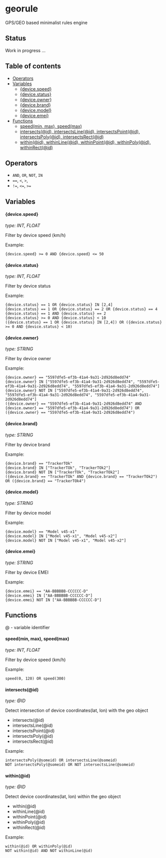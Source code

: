 # georule
GPS/GEO based minimalist rules engine

## Status
Work in progress ...

## Table of contents
- [Operators](#operators)
- [Variables](#variables)
    * [{device.speed}](#devicespeed)
    * [{device.status}](#devicestatus)
    * [{device.owner}](#deviceowner)
    * [{device.brand}](#devicebrand)
    * [{device.model}](#devicemodel)
    * [{device.emei}](#deviceemei)
- [Functions](#functions)
    * [speed(min, max), speed(max)](#speedmin-max-speedmax)
    * [intersects(@id), intersectsLine(@id), intersectsPoint(@id), intersectsPoly(@id), intersectsRect(@id)](#intersectsid)
    * [within(@id), withinLine(@id), withinPoint(@id), withinPoly(@id), withinRect(@id)](#withinid)

## Operators
- ```AND```, ```OR```, ```NOT```, ```IN```
- ```==```, ```<```, ```>```,
- ```!=```, ```<=```, ```>=``` 

## Variables
#### {device.speed} 
*type: INT, FLOAT*

Filter by device speed (km/h)

Example:
```gotemplate
{device.speed} >= 0 AND {device.speed} <= 50
```

#### {device.status}
*type: INT, FLOAT*

Filter by device status

Example:
```gotemplate
{device.status} == 1 OR {device.status} IN [2,4]
{device.status} == 1 OR {device.status} == 2 OR {device.status} == 4
{device.status} == 1 AND {device.status} == 2 
{device.status} >= 0 AND {device.status} < 10
({device.status} == 1 OR {device.status} IN [2,4]) OR ({device.status} >= 0 AND {device.status} < 10)
```

#### {device.owner}
*type: STRING*

Filter by device owner

Example:
```gotemplate
{device.owner} == "5597dfe5-ef3b-41a4-9a31-2d926d8edd74"
{device.owner} IN ["5597dfe5-ef3b-41a4-9a31-2d926d8edd74", "5597dfe5-ef3b-41a4-9a31-2d926d8edd74", "5597dfe5-ef3b-41a4-9a31-2d926d8edd74"]
{device.owner} NOT IN ["5597dfe5-ef3b-41a4-9a31-2d926d8edd74", "5597dfe5-ef3b-41a4-9a31-2d926d8edd74", "5597dfe5-ef3b-41a4-9a31-2d926d8edd74"]
({device.owner} == "5597dfe5-ef3b-41a4-9a31-2d926d8edd74" AND {device.owner} == "5597dfe5-ef3b-41a4-9a31-2d926d8edd74") OR ({device.owner} == "5597dfe5-ef3b-41a4-9a31-2d926d8edd74")
```

#### {device.brand}
*type: STRING*

Filter by device brand

Example:
```gotemplate
{device.brand} == "TrackerTOk"
{device.brand} IN ["TrackerTOk", "TrackerTOk2"]
{device.brand} NOT IN ["TrackerTOk", "TrackerTOk2"]
({device.brand} == "TrackerTOk" AND {device.brand} == "TrackerTOk2") OR ({device.brand} == "TrackerTOk4")
```

#### {device.model}
*type: STRING*

Filter by device model

Example:
```gotemplate
{device.model} == "Model v45-x1"
{device.model} IN ["Model v45-x1", "Model v45-x2"]
{device.model} NOT IN ["Model v45-x1", "Model v45-x2"]
```

#### {device.emei}
*type: STRING*

Filter by device EMEI

Example:
```gotemplate
{device.emei} == "AA-BBBBBB-CCCCCC-D"
{device.emei} IN ["AA-BBBBBB-CCCCCC-D"]
{device.emei} NOT IN ["AA-BBBBBB-CCCCCC-D"]
```


## Functions
@ - variable identifier

#### speed(min, max), speed(max)
*type: INT, FLOAT*

Filter by device speed (km/h)

Example:
```shell script
speed(0, 120) OR speed(300)
```

#### intersects(@id)

*type: @ID*

Detect intersection of device coordinates(lat, lon) with the geo object

- intersects(@id)
- intersectsLine(@id)
- intersectsPoint(@id)
- intersectsPoly(@id)
- intersectsRect(@id)

Example:
```gotemplate
intersectsPoly(@someid) OR intersectsLine(@someid) 
NOT intersectsPoly(@someid) OR NOT intersectsLine(@someid) 
```

#### within(@id)

*type: @ID*

Detect device coordinates(lat, lon) within the geo object

- within(@id)
- withinLine(@id)
- withinPoint(@id)
- withinPoly(@id)
- withinRect(@id)

Example:
```gotemplate
within(@id) OR withinPoly(@id)
NOT within(@id) AND NOT withinLine(@id) 
```
